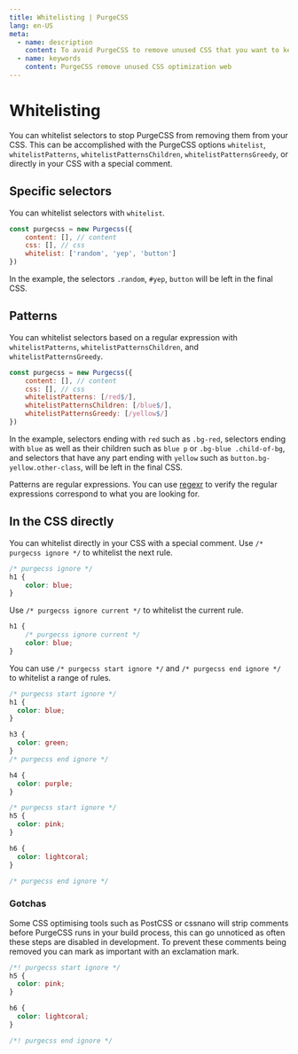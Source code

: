 ```yaml
---
title: Whitelisting | PurgeCSS
lang: en-US
meta:
  - name: description
    content: To avoid PurgeCSS to remove unused CSS that you want to keep, you can whitelist selectors.
  - name: keywords
    content: PurgeCSS remove unused CSS optimization web
---
```


# Whitelisting

You can whitelist selectors to stop PurgeCSS from removing them from your CSS. This can be accomplished with the PurgeCSS options `whitelist`, `whitelistPatterns`, `whitelistPatternsChildren`, `whitelistPatternsGreedy`, or directly in your CSS with a special comment.

## Specific selectors

You can whitelist selectors with `whitelist`.

```javascript
const purgecss = new Purgecss({
    content: [], // content
    css: [], // css
    whitelist: ['random', 'yep', 'button']
})
```

In the example, the selectors `.random`, `#yep`, `button` will be left in the final CSS.

## Patterns

You can whitelist selectors based on a regular expression with `whitelistPatterns`, `whitelistPatternsChildren`, and `whitelistPatternsGreedy`.

```javascript
const purgecss = new Purgecss({
    content: [], // content
    css: [], // css
    whitelistPatterns: [/red$/],
    whitelistPatternsChildren: [/blue$/],
    whitelistPatternsGreedy: [/yellow$/]
})
```

In the example, selectors ending with `red` such as `.bg-red`, selectors ending with `blue` as well as their children such as `blue p` or `.bg-blue .child-of-bg`, and selectors that have any part ending with `yellow` such as `button.bg-yellow.other-class`, will be left in the final CSS.

Patterns are regular expressions. You can use [regexr](https://regexr.com) to verify the regular expressions correspond to what you are looking for.

## In the CSS directly

You can whitelist directly in your CSS with a special comment.
Use `/* purgecss ignore */` to whitelist the next rule.

```css
/* purgecss ignore */
h1 {
    color: blue;
}
```

Use `/* purgecss ignore current */` to whitelist the current rule.

```css
h1 {
    /* purgecss ignore current */
    color: blue;
}
```

You can use `/* purgecss start ignore */` and `/* purgecss end ignore */` to whitelist a range of rules.

```css
/* purgecss start ignore */
h1 {
  color: blue;
}

h3 {
  color: green;
}
/* purgecss end ignore */

h4 {
  color: purple;
}

/* purgecss start ignore */
h5 {
  color: pink;
}

h6 {
  color: lightcoral;
}

/* purgecss end ignore */
```

### Gotchas

Some CSS optimising tools such as PostCSS or cssnano will strip comments before PurgeCSS runs in your build process, this can go unnoticed as often these steps are disabled in development. To prevent these comments being removed you can mark as important with an exclamation mark.

```css
/*! purgecss start ignore */
h5 {
  color: pink;
}

h6 {
  color: lightcoral;
}

/*! purgecss end ignore */
```
